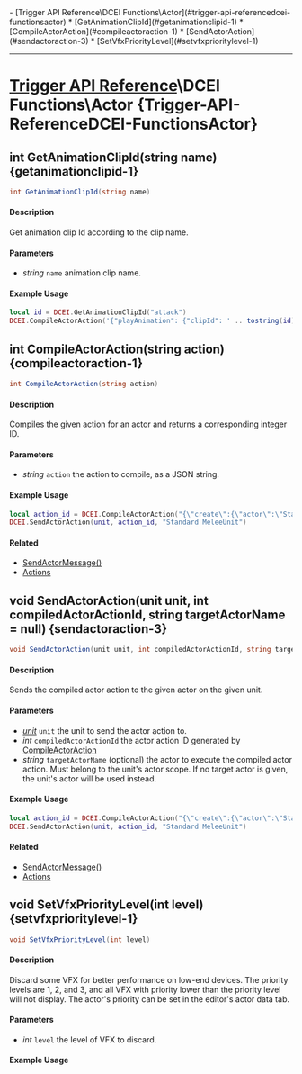 <div id="toc" markdown="1">
- [Trigger API Reference\DCEI Functions\Actor](#trigger-api-referencedcei-functionsactor)
  * [GetAnimationClipId](#getanimationclipid-1)
  * [CompileActorAction](#compileactoraction-1)
  * [SendActorAction](#sendactoraction-3)
  * [SetVfxPriorityLevel](#setvfxprioritylevel-1)

</div>

***

# [Trigger API Reference](Trigger-API-Reference)\\DCEI Functions\Actor {Trigger-API-ReferenceDCEI-FunctionsActor}

[](overview-start)

[](overview-end)

## int GetAnimationClipId(string name) {getanimationclipid-1}
```cs
int GetAnimationClipId(string name)
```
#### Description
[](description-start)
Get animation clip Id according to the clip name.
[](description-end)

#### Parameters
[](parameters-start)
- *string* `name` animation clip name.

[](parameters-end)

#### Example Usage
[](example-usage-start)
```lua
local id = DCEI.GetAnimationClipId("attack")
DCEI.CompileActorAction('{"playAnimation": {"clipId": ' .. tostring(id) .. '}}')
```
[](example-usage-end)

[](extra-section-start)

[](extra-section-end)

## int CompileActorAction(string action) {compileactoraction-1}
```cs
int CompileActorAction(string action)
```
#### Description
[](description-start)
Compiles the given action for an actor and returns a corresponding integer ID.
[](description-end)

#### Parameters
[](parameters-start)
- *string* `action` the action to compile, as a JSON string.

[](parameters-end)

#### Example Usage
[](example-usage-start)
```lua
local action_id = DCEI.CompileActorAction("{\"create\":{\"actor\":\"Standard RangedUnit\"}}")
DCEI.SendActorAction(unit, action_id, "Standard MeleeUnit")
```
[](example-usage-end)

[](extra-section-start)
#### Related
- [SendActorMessage()](Mods-Legacy-core#sendactormessage)
- [Actions](Data-ActorEvent#actions)
[](extra-section-end)

## void SendActorAction(unit unit, int compiledActorActionId, string targetActorName = null) {sendactoraction-3}
```cs
void SendActorAction(unit unit, int compiledActorActionId, string targetActorName = null)
```
#### Description
[](description-start)
Sends the compiled actor action to the given actor on the given unit.
[](description-end)

#### Parameters
[](parameters-start)
- *[unit](Trigger-API-Reference-DCEI-Types#unit)* `unit` the unit to send the actor action to.
- *int* `compiledActorActionId` the actor action ID generated by [CompileActorAction](Trigger-API-Reference-DCEI-Functions-Actor#compileactoraction-1)
- *string* `targetActorName` (optional) the actor to execute the compiled actor action. Must belong to the unit's actor scope. If no target actor is given, the unit's actor will be used instead.

[](parameters-end)

#### Example Usage
[](example-usage-start)
```lua
local action_id = DCEI.CompileActorAction("{\"create\":{\"actor\":\"Standard RangedUnit\"}}")
DCEI.SendActorAction(unit, action_id, "Standard MeleeUnit")
```
[](example-usage-end)

[](extra-section-start)
#### Related
- [SendActorMessage()](Mods-Legacy-core#sendactormessage)
- [Actions](Data-ActorEvent#actions)
[](extra-section-end)

## void SetVfxPriorityLevel(int level) {setvfxprioritylevel-1}
```cs
void SetVfxPriorityLevel(int level)
```
#### Description
[](description-start)
Discard some VFX for better performance on low-end devices. The priority levels are 1, 2, and 3, and all VFX with priority lower than the priority level will not display. The actor's priority can be set in the editor's actor data tab. 
[](description-end)

#### Parameters
[](parameters-start)
- *int* `level` the level of VFX to discard.

[](parameters-end)

#### Example Usage
[](example-usage-start)

[](example-usage-end)

[](extra-section-start)

[](extra-section-end)

